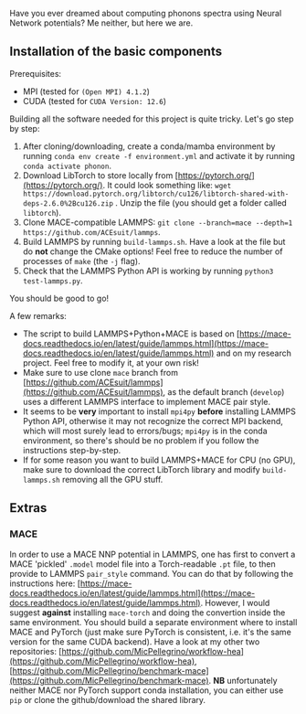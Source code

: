 Have you ever dreamed about computing phonons spectra using Neural Network potentials? Me neither, but here we are.

## Installation of the basic components

Prerequisites:
- MPI (tested for `(Open MPI) 4.1.2`)
- CUDA (tested for `CUDA Version: 12.6`)

Building all the software needed for this project is quite tricky. Let's go step by step:

1. After cloning/downloading, create a conda/mamba environment by running `conda env create -f environment.yml` and activate it by running `conda activate phonon`.
2. Download LibTorch to store locally from [https://pytorch.org/](https://pytorch.org/). It could look something like: `wget https://download.pytorch.org/libtorch/cu126/libtorch-shared-with-deps-2.6.0%2Bcu126.zip` . Unzip the file (you should get a folder called `libtorch`).
3. Clone MACE-compatible LAMMPS: `git clone --branch=mace --depth=1 https://github.com/ACEsuit/lammps`.
4. Build LAMMPS by running `build-lammps.sh`. Have a look at the file but do **not** change the CMake options! Feel free to reduce the number of processes of `make` (the `-j` flag).
5. Check that the LAMMPS Python API is working by running `python3 test-lammps.py`.

You should be good to go!

A few remarks:
- The script to build LAMMPS+Python+MACE is based on [https://mace-docs.readthedocs.io/en/latest/guide/lammps.html](https://mace-docs.readthedocs.io/en/latest/guide/lammps.html) and on my research project. Feel free to modify it, at your own risk!
- Make sure to use clone `mace` branch from [https://github.com/ACEsuit/lammps](https://github.com/ACEsuit/lammps), as the default branch (`develop`) uses a different LAMMPS interface to implement MACE pair style.
- It seems to be **very** important to install `mpi4py` **before** installing LAMMPS Python API, otherwise it may not recognize the correct MPI backend, which will most surely lead to errors/bugs; `mpi4py` is in the conda environment, so there's should be no problem if you follow the instructions step-by-step.
- If for some reason you want to build LAMMPS+MACE for CPU (no GPU), make sure to download the correct LibTorch library and modify `build-lammps.sh` removing all the GPU stuff.

## Extras

### MACE

In order to use a MACE NNP potential in LAMMPS, one has first to convert a MACE 'pickled' `.model` model file into a Torch-readable `.pt` file, to then provide to LAMMPS `pair_style` command. You can do that by following the instructions here: [https://mace-docs.readthedocs.io/en/latest/guide/lammps.html](https://mace-docs.readthedocs.io/en/latest/guide/lammps.html). However, I would suggest **against** installing `mace-torch` and doing the convertion inside the same environment. You should build a separate environment where to install MACE and PyTorch (just make sure PyTorch is consistent, i.e. it's the same version for the same CUDA backend). Have a look at my other two repositories: [https://github.com/MicPellegrino/workflow-hea](https://github.com/MicPellegrino/workflow-hea), [https://github.com/MicPellegrino/benchmark-mace](https://github.com/MicPellegrino/benchmark-mace). **NB** unfortunately neither MACE nor PyTorch support conda installation, you can either use `pip` or clone the github/download the shared library.
